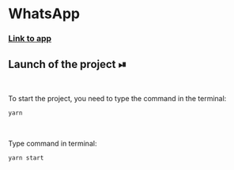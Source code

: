 # WhatsApp

<a href="https://anastasiyadev97.github.io/whatsapp/">
  <div>
   <h3><a href="https://anastasiyadev97.github.io/whatsapp/">Link to app </a></h3>
  </div>
</a>


## Launch of the project ⏯

<br/>

To start the project, you need to  type the command in the terminal:

```javascript
yarn
```

<br/>


Type command in terminal:

```javascript
yarn start
```

<br/>
